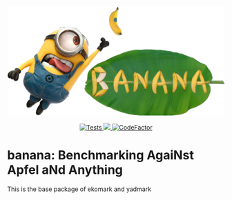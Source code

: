 <p align="center">
  <a href="https://n3pdf.github.io/banana/"><img alt="Yadism" src="docs/_assets/logo.png" width=700></a>
</p>

<p align="center">
  <a href="https://github.com/N3PDF/banana/actions?query=workflow%3A%22unit+tests%22">
    <img alt="Tests" src="https://github.com/N3PDF/banana/workflows/unit%20tests/badge.svg">
  </a>
  <a href="https://codecov.io/gh/N3PDF/banana">
    <img src="https://codecov.io/gh/N3PDF/banana/branch/main/graph/badge.svg?token=L9XIAXV77R"/>
  </a>
  <a href="https://www.codefactor.io/repository/github/n3pdf/banana">
    <img src="https://www.codefactor.io/repository/github/n3pdf/banana/badge?s=1f7766473570c0d6432d5a2d216498b09a50c2b5" alt="CodeFactor" />
  </a>
  <!--<a href="https://zenodo.org/badge/latestdoi/219968694"><img src="https://zenodo.org/badge/219968694.svg" alt="DOI"></a>-->
</p>

# banana: Benchmarking AgaiNst Apfel aNd Anything

This is the base package of ekomark and yadmark
